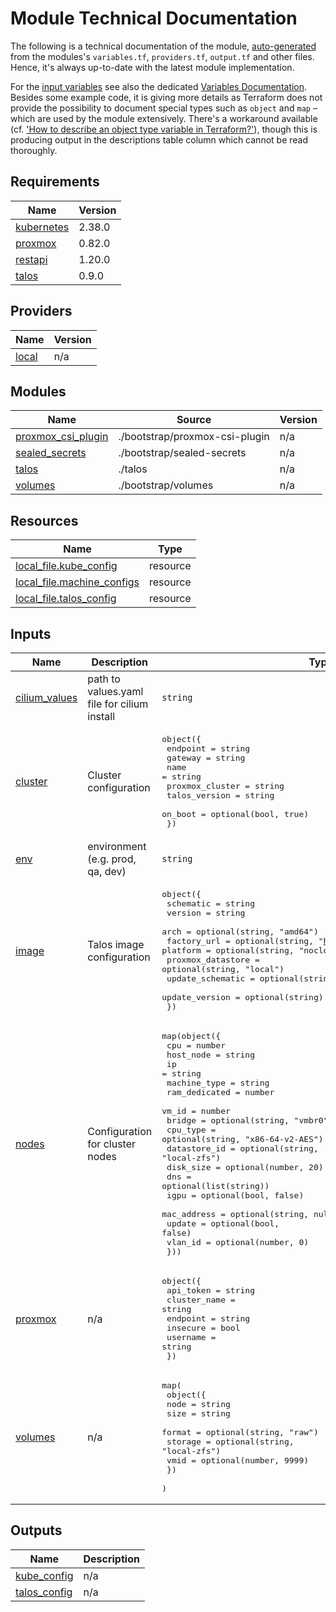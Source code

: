 # Module Technical Documentation

The following is a technical documentation of the module, [auto-generated](https://github.com/terraform-docs/terraform-docs) from the modules's `variables.tf`, `providers.tf`, `output.tf` and other files.  Hence, it's always up-to-date with the latest module implementation.

For the [input variables](#inputs) see also the dedicated [Variables Documentation](variables.md).  Besides some example code, it is giving more details as Terraform does not provide the possibility to document special types such as `object` and `map` – which are used by the module extensively.  There's a workaround available (cf. ['How to describe an object type variable in Terraform?'](https://stackoverflow.com/questions/72183481/how-to-describe-an-object-type-variable-in-terraform)), though this is producing output in the descriptions table column which cannot be read thoroughly.

<!-- BEGIN_TF_DOCS -->
## Requirements

| Name | Version |
|------|---------|
| <a name="requirement_kubernetes"></a> [kubernetes](#requirement\_kubernetes) | 2.38.0 |
| <a name="requirement_proxmox"></a> [proxmox](#requirement\_proxmox) | 0.82.0 |
| <a name="requirement_restapi"></a> [restapi](#requirement\_restapi) | 1.20.0 |
| <a name="requirement_talos"></a> [talos](#requirement\_talos) | 0.9.0 |

## Providers

| Name | Version |
|------|---------|
| <a name="provider_local"></a> [local](#provider\_local) | n/a |

## Modules

| Name | Source | Version |
|------|--------|---------|
| <a name="module_proxmox_csi_plugin"></a> [proxmox\_csi\_plugin](#module\_proxmox\_csi\_plugin) | ./bootstrap/proxmox-csi-plugin | n/a |
| <a name="module_sealed_secrets"></a> [sealed\_secrets](#module\_sealed\_secrets) | ./bootstrap/sealed-secrets | n/a |
| <a name="module_talos"></a> [talos](#module\_talos) | ./talos | n/a |
| <a name="module_volumes"></a> [volumes](#module\_volumes) | ./bootstrap/volumes | n/a |

## Resources

| Name | Type |
|------|------|
| [local_file.kube_config](https://registry.terraform.io/providers/hashicorp/local/latest/docs/resources/file) | resource |
| [local_file.machine_configs](https://registry.terraform.io/providers/hashicorp/local/latest/docs/resources/file) | resource |
| [local_file.talos_config](https://registry.terraform.io/providers/hashicorp/local/latest/docs/resources/file) | resource |

## Inputs

| Name | Description | Type | Default | Required |
|------|-------------|------|---------|:--------:|
| <a name="input_cilium_values"></a> [cilium\_values](#input\_cilium\_values) | path to values.yaml file for cilium install | `string` | `"talos/inline-manifests/cilium-values.default.yaml"` | no |
| <a name="input_cluster"></a> [cluster](#input\_cluster) | Cluster configuration | <pre>object({<br/>    endpoint        = string<br/>    gateway         = string<br/>    name            = string<br/>    proxmox_cluster = string<br/>    talos_version   = string<br/>    on_boot         = optional(bool, true)<br/>  })</pre> | n/a | yes |
| <a name="input_env"></a> [env](#input\_env) | environment (e.g. prod, qa, dev) | `string` | `""` | no |
| <a name="input_image"></a> [image](#input\_image) | Talos image configuration | <pre>object({<br/>    schematic         = string<br/>    version           = string<br/>    arch              = optional(string, "amd64")<br/>    factory_url       = optional(string, "https://factory.talos.dev")<br/>    platform          = optional(string, "nocloud")<br/>    proxmox_datastore = optional(string, "local")<br/>    update_schematic  = optional(string)<br/>    update_version    = optional(string)<br/>  })</pre> | n/a | yes |
| <a name="input_nodes"></a> [nodes](#input\_nodes) | Configuration for cluster nodes | <pre>map(object({<br/>    cpu           = number<br/>    host_node     = string<br/>    ip            = string<br/>    machine_type  = string<br/>    ram_dedicated = number<br/>    vm_id         = number<br/>    bridge        = optional(string, "vmbr0")<br/>    cpu_type      = optional(string, "x86-64-v2-AES")<br/>    datastore_id  = optional(string, "local-zfs")<br/>    disk_size     = optional(number, 20)<br/>    dns           = optional(list(string))<br/>    igpu          = optional(bool, false)<br/>    mac_address   = optional(string, null)<br/>    update        = optional(bool, false)<br/>    vlan_id       = optional(number, 0)<br/>  }))</pre> | n/a | yes |
| <a name="input_proxmox"></a> [proxmox](#input\_proxmox) | n/a | <pre>object({<br/>    api_token    = string<br/>    cluster_name = string<br/>    endpoint     = string<br/>    insecure     = bool<br/>    username     = string<br/>  })</pre> | n/a | yes |
| <a name="input_volumes"></a> [volumes](#input\_volumes) | n/a | <pre>map(<br/>    object({<br/>      node    = string<br/>      size    = string<br/>      format  = optional(string, "raw")<br/>      storage = optional(string, "local-zfs")<br/>      vmid    = optional(number, 9999)<br/>    })<br/>  )</pre> | n/a | yes |

## Outputs

| Name | Description |
|------|-------------|
| <a name="output_kube_config"></a> [kube\_config](#output\_kube\_config) | n/a |
| <a name="output_talos_config"></a> [talos\_config](#output\_talos\_config) | n/a |
<!-- END_TF_DOCS -->